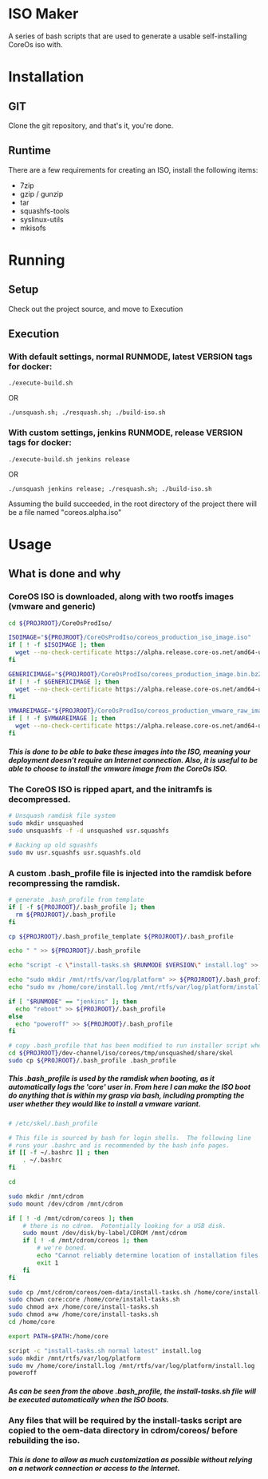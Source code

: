 # ISO Maker

A series of bash scripts that are used to generate a usable self-installing CoreOs iso with.

# Installation

## GIT
Clone the git repository, and that's it, you're done.

## Runtime
There are a few requirements for creating an ISO, install the following items:
* 7zip
* gzip / gunzip
* tar
* squashfs-tools
* syslinux-utils
* mkisofs

# Running

## Setup
Check out the project source, and move to Execution

## Execution

### With default settings, normal RUNMODE, latest VERSION tags for docker:
```
./execute-build.sh
```
OR
```
./unsquash.sh; ./resquash.sh; ./build-iso.sh
```

### With custom settings, jenkins RUNMODE, release VERSION tags for docker:
```
./execute-build.sh jenkins release
```
OR
```
./unsquash jenkins release; ./resquash.sh; ./build-iso.sh
```

Assuming the build succeeded, in the root directory of the project there will be a file named "coreos.alpha.iso"

# Usage

## What is done and why

### CoreOS ISO is downloaded, along with two rootfs images (vmware and generic)

```bash
cd ${PROJROOT}/CoreOsProdIso/

ISOIMAGE="${PROJROOT}/CoreOsProdIso/coreos_production_iso_image.iso"
if [ ! -f $ISOIMAGE ]; then
  wget --no-check-certificate https://alpha.release.core-os.net/amd64-usr/current/coreos_production_iso_image.iso
fi

GENERICIMAGE="${PROJROOT}/CoreOsProdIso/coreos_production_image.bin.bz2"
if [ ! -f $GENERICIMAGE ]; then
  wget --no-check-certificate https://alpha.release.core-os.net/amd64-usr/current/coreos_production_image.bin.bz2
fi

VMWAREIMAGE="${PROJROOT}/CoreOsProdIso/coreos_production_vmware_raw_image.bin.bz2"
if [ ! -f $VMWAREIMAGE ]; then
  wget --no-check-certificate https://alpha.release.core-os.net/amd64-usr/current/coreos_production_vmware_raw_image.bin.bz2
fi
```
##### This is done to be able to bake these images into the ISO, meaning your deployment doesn't require an Internet connection.  Also, it is useful to be able to choose to install the vmware image from the CoreOs ISO.

### The CoreOS ISO is ripped apart, and the initramfs is decompressed.

```bash
# Unsquash ramdisk file system
sudo mkdir unsquashed
sudo unsquashfs -f -d unsquashed usr.squashfs

# Backing up old squashfs
sudo mv usr.squashfs usr.squashfs.old
```

### A custom .bash_profile file is injected into the ramdisk before recompressing the ramdisk.

```bash
# generate .bash_profile from template
if [ -f ${PROJROOT}/.bash_profile ]; then
  rm ${PROJROOT}/.bash_profile
fi

cp ${PROJROOT}/.bash_profile_template ${PROJROOT}/.bash_profile

echo " " >> ${PROJROOT}/.bash_profile

echo "script -c \"install-tasks.sh $RUNMODE $VERSION\" install.log" >> ${PROJROOT}/.bash_profile

echo "sudo mkdir /mnt/rtfs/var/log/platform" >> ${PROJROOT}/.bash_profile
echo "sudo mv /home/core/install.log /mnt/rtfs/var/log/platform/install.log" >> ${PROJROOT}/.bash_profile

if [ "$RUNMODE" == "jenkins" ]; then
  echo "reboot" >> ${PROJROOT}/.bash_profile
else
  echo "poweroff" >> ${PROJROOT}/.bash_profile
fi

# copy .bash_profile that has been modified to run installer script when core user logs in automatically
cd ${PROJROOT}/dev-channel/iso/coreos/tmp/unsquashed/share/skel
sudo cp ${PROJROOT}/.bash_profile .bash_profile
```
##### This .bash_profile is used by the ramdisk when booting, as it automatically logs the 'core' user in.  From here I can make the ISO boot do anything that is within my grasp via bash, including prompting the user whether they would like to install a vmware variant.

```bash
# /etc/skel/.bash_profile

# This file is sourced by bash for login shells.  The following line
# runs your .bashrc and is recommended by the bash info pages.
if [[ -f ~/.bashrc ]] ; then
	. ~/.bashrc
fi

cd

sudo mkdir /mnt/cdrom
sudo mount /dev/cdrom /mnt/cdrom

if [ ! -d /mnt/cdrom/coreos ]; then
	# there is no cdrom.  Potentially looking for a USB disk.
	sudo mount /dev/disk/by-label/CDROM /mnt/cdrom
	if [ ! -d /mnt/cdrom/coreos ]; then
		# we're boned.
		echo "Cannot reliably determine location of installation files."
		exit 1
	fi
fi

sudo cp /mnt/cdrom/coreos/oem-data/install-tasks.sh /home/core/install-tasks.sh
sudo chown core:core /home/core/install-tasks.sh
sudo chmod a+x /home/core/install-tasks.sh
sudo chmod a+w /home/core/install-tasks.sh
cd /home/core

export PATH=$PATH:/home/core

script -c "install-tasks.sh normal latest" install.log
sudo mkdir /mnt/rtfs/var/log/platform
sudo mv /home/core/install.log /mnt/rtfs/var/log/platform/install.log
poweroff
```

##### As can be seen from the above .bash_profile, the install-tasks.sh file will be executed automatically when the ISO boots.

### Any files that will be required by the install-tasks script are copied to the oem-data directory in cdrom/coreos/ before rebuilding the iso.
##### This is done to allow as much customization as possible without relying on a network connection or access to the Internet.
